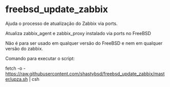 # freebsd_update_zabbix
Ajuda o processo de atualização do Zabbix via ports.

Atualiza zabbix_agent e zabbix_proxy instalado via ports no FreeBSD

Não é para ser usado em  qualquer versão do FreeBSD e nem em qualquer versão do zabbix.

Comando para executar o script:

fetch -o - https://raw.githubusercontent.com/shastybsd/freebsd_update_zabbix/master/upza.sh | csh
